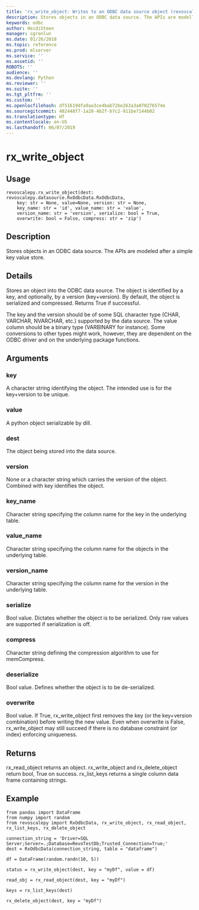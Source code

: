 ```yaml
---
title: 'rx_write_object: Writes to an ODBC data source object (revoscalepy)'
description: Stores objects in an ODBC data source. The APIs are modelled after a simple key value store.
keywords: odbc
author: HeidiSteen
manager: cgronlun
ms.date: 01/26/2018
ms.topic: reference
ms.prod: mlserver
ms.service: ''
ms.assetid: ''
ROBOTS: ''
audience: ''
ms.devlang: Python
ms.reviewer: ''
ms.suite: ''
ms.tgt_pltfrm: ''
ms.custom: ''
ms.openlocfilehash: df51619dfa9aa3ce4bab72be263a3a070276574e
ms.sourcegitcommit: 482448f7-1a28-4b2f-b7c2-911be7144b02
ms.translationtype: HT
ms.contentlocale: en-US
ms.lasthandoff: 06/07/2019
---
```

# <a name="rxwriteobject"></a>rx_write_object


 


## <a name="usage"></a>Usage



```
revoscalepy.rx_write_object(dest: revoscalepy.datasource.RxOdbcData.RxOdbcData,
    key: str = None, value=None, version: str = None,
    key_name: str = 'id', value_name: str = 'value',
    version_name: str = 'version', serialize: bool = True,
    overwrite: bool = False, compress: str = 'zip')
```





## <a name="description"></a>Description

Stores objects in an ODBC data source. The APIs are modeled after a simple key value store.


## <a name="details"></a>Details

Stores an object into the ODBC data source. The object is identified by a key, and optionally, by a version (key+version). By default, the object is serialized and compressed. Returns True if successful.

The key and the version should be of some SQL character type (CHAR, VARCHAR, NVARCHAR, etc.) supported by the data source. The value column should be a binary type (VARBINARY for instance). Some conversions to other types might work, however, they are dependent on the ODBC driver and on the underlying package functions.


## <a name="arguments"></a>Arguments


### <a name="key"></a>key

A character string identifying the object. The intended use is for the key+version to be unique.


### <a name="value"></a>value

A python object serializable by dill.


### <a name="dest"></a>dest

The object being stored into the data source.


### <a name="version"></a>version

None or a character string which carries the version of the object. Combined with key identifies the object.


### <a name="keyname"></a>key_name

Character string specifying the column name for the key in the underlying table.


### <a name="valuename"></a>value_name

Character string specifying the column name for the objects in the underlying table.


### <a name="versionname"></a>version_name

Character string specifying the column name for the version in the underlying table.


### <a name="serialize"></a>serialize

Bool value. Dictates whether the object is to be serialized. Only raw values are supported if serialization is off.


### <a name="compress"></a>compress

Character string defining the compression algorithm to use for memCompress.


### <a name="deserialize"></a>deserialize

Bool value. Defines whether the object is to be de-serialized.


### <a name="overwrite"></a>overwrite

Bool value. If True, rx_write_object first removes the key (or the key+version combination) before writing the new value. Even when overwrite is False, rx_write_object may still succeed if there is no database constraint (or index) enforcing uniqueness.


## <a name="returns"></a>Returns

rx_read_object returns an object. rx_write_object and rx_delete_object return bool, True on success. rx_list_keys returns a single column data frame containing strings.


## <a name="example"></a>Example



```
from pandas import DataFrame
from numpy import random
from revoscalepy import RxOdbcData, rx_write_object, rx_read_object, rx_list_keys, rx_delete_object

connection_string = 'Driver=SQL Server;Server=.;Database=RevoTestDb;Trusted_Connection=True;'
dest = RxOdbcData(connection_string, table = "dataframe")

df = DataFrame(random.randn(10, 5))

status = rx_write_object(dest, key = "myDf", value = df)

read_obj = rx_read_object(dest, key = "myDf")

keys = rx_list_keys(dest)

rx_delete_object(dest, key = "myDf")
```

